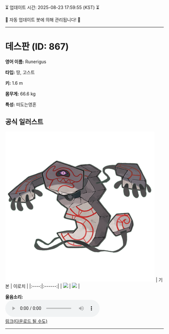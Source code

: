 
⏳ 업데이트 시간: 2025-08-23 17:59:55 (KST) ⏳

🤖 자동 업데이트 봇에 의해 관리됩니다! 🤖

---

# 데스판 (ID: 867)
**영어 이름:** Runerigus

**타입:** 땅, 고스트

**키:** 1.6 m

**몸무게:** 66.6 kg

**특성:** 떠도는영혼

## 공식 일러스트
![](https://raw.githubusercontent.com/PokeAPI/sprites/master/sprites/pokemon/other/official-artwork/867.png)
| 기본 | 이로치 |
|:----:|:------:|
| <img src="http://play.pokemonshowdown.com/sprites/ani/runerigus.gif" width="200"> | <img src="http://play.pokemonshowdown.com/sprites/ani-shiny/runerigus.gif" width="200"> |

**울음소리:**<br><audio controls src="https://raw.githubusercontent.com/PokeAPI/cries/main/cries/pokemon/latest/867.ogg"></audio><br> [링크(다운로드 될 수도)](https://raw.githubusercontent.com/PokeAPI/cries/main/cries/pokemon/latest/867.ogg)


---
